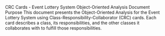 CRC Cards - Event Lottery System
Object-Oriented Analysis
Document Purpose
This document presents the Object-Oriented Analysis for the Event Lottery System using Class-Responsibility-Collaborator (CRC) cards. 
Each card describes a class, its responsibilities, and the other classes it collaborates with to fulfill those responsibilities.
